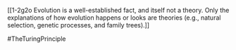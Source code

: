 [[1-2g2o Evolution is a well-established fact, and itself not a theory. Only the explanations of how evolution happens or looks are theories (e.g., natural selection, genetic processes, and family trees).]]

#TheTuringPrinciple 